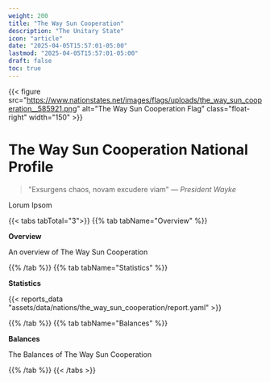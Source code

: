 ```yaml
---
weight: 200
title: "The Way Sun Cooperation"
description: "The Unitary State"
icon: "article"
date: "2025-04-05T15:57:01-05:00"
lastmod: "2025-04-05T15:57:01-05:00"
draft: false
toc: true
---
```


{{< figure src="https://www.nationstates.net/images/flags/uploads/the_way_sun_cooperation__585921.png" alt="The Way Sun Cooperation Flag" class="float-right" width="150" >}}
# The Way Sun Cooperation National Profile
> "Exsurgens chaos, novam excudere viam" — *President Wayke*

Lorum Ipsom

{{< tabs tabTotal="3">}}
{{% tab tabName="Overview" %}}

**Overview**

An overview of The Way Sun Cooperation

{{% /tab %}}
{{% tab tabName="Statistics" %}}

**Statistics**

{{< reports_data "assets/data/nations/the_way_sun_cooperation/report.yaml" >}}

{{% /tab %}}
{{% tab tabName="Balances" %}}

**Balances**

The Balances of The Way Sun Cooperation

{{% /tab %}}
{{< /tabs >}}